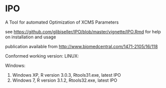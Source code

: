# IPO
A Tool for automated Optimization of XCMS Parameters

see https://github.com/glibiseller/IPO/blob/master/vignette/IPO.Rmd for help on installation and usage

publication available from http://www.biomedcentral.com/1471-2105/16/118

Conformed working version:
LINUX:

Windows:
1) Windows XP, R version 3.0.3,  Rtools31.exe, latest IPO 
2) Windows 7, R version 3.1.2, Rtools32.exe, latest IPO 
